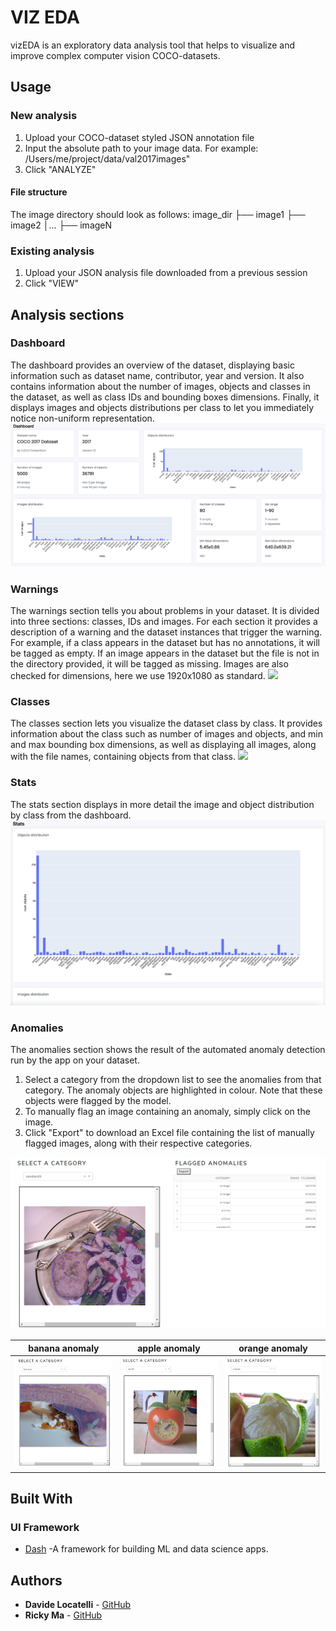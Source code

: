 # VIZ EDA
vizEDA is an exploratory data analysis tool that helps to visualize and improve complex computer vision COCO-datasets.

## Usage
### New analysis
1. Upload your COCO-dataset styled JSON annotation file
2. Input the absolute path to your image data. For example: /Users/me/project/data/val2017images"
3. Click "ANALYZE"

#### File structure
The image directory should look as follows:
image_dir
├── image1
├── image2
│...
├── imageN

### Existing analysis
1. Upload your JSON analysis file downloaded from a previous session
2. Click "VIEW"

## Analysis sections

### Dashboard
The dashboard provides an overview of the dataset, displaying basic information such as dataset name, contributor, year and version.
It also contains information about the number of images, objects and classes in the dataset, as well as class IDs and bounding boxes dimensions.
Finally, it displays images and objects distributions per class to let you immediately notice non-uniform representation.
![](assets/images/dashboard.png)

### Warnings
The warnings section tells you about problems in your dataset. It is divided into three sections: classes, IDs and images.
For each section it provides a description of a warning and the dataset instances that trigger the warning.
For example, if a class appears in the dataset but has no annotations, it will be tagged as empty. 
If an image appears in the dataset but the file is not in the directory provided, it will be tagged as missing.
Images are also checked for dimensions, here we use 1920x1080 as standard.
![](assets/images/warnings)

### Classes
The classes section lets you visualize the dataset class by class. It provides information about the class such as number of images and objects,
and min and max bounding box dimensions, as well as displaying all images, along with the file names, containing objects from that class.
![](assets/images/classes.png)

### Stats
The stats section displays in more detail the image and object distribution by class from the dashboard.
![](assets/images/stats.png)

### Anomalies
The anomalies section shows the result of the automated anomaly detection run by the app on your dataset.

1. Select a category from the dropdown list to see the anomalies from that category. The anomaly objects are
highlighted in colour. Note that these objects were flagged by the model.
2. To manually flag an image containing an anomaly, simply click on the image.
3. Click "Export" to download an Excel file containing the list of manually flagged images, along with their respective
categories.

![](assets/anomalies.png)

banana anomaly             |  apple anomaly          |  orange anomaly
:-------------------------:|:-------------------------:|:-------------------------:
![](assets/banana.png)  |  ![](assets/apple.png) | ![](assets/orange.png)

## Built With
### UI Framework
* [Dash](https://plotly.com/dash/) -A framework for building ML and data science apps.

## Authors
* **Davide Locatelli** - [GitHub](https://github.com/dl2198)
* **Ricky Ma** - [GitHub](https://github.com/ricky-ma)